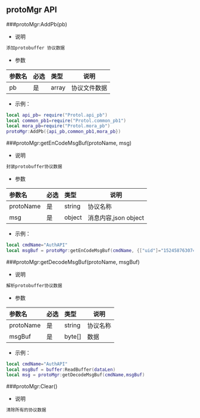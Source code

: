 ## protoMgr API ##

###protoMgr:AddPb(pb)
- 说明

```txt
添加protobuffer 协议数据
```
- 参数

|参数名|必选|类型|说明|
|:----|:---|:-----|-----|
|pb|是|array|协议文件数据|

- 示例：

```lua
local api_pb= require("Protol.api_pb")
local common_pb1=require("Protol.common_pb1")
local mora_pb=require("Protol.mora_pb")
protoMgr:AddPb({api_pb,common_pb1,mora_pb})
```

###protoMgr:getEnCodeMsgBuf(protoName, msg)
- 说明

```txt
封装protobuffer协议数据
```
- 参数

|参数名|必选|类型|说明|
|:----|:---|:-----|-----|
|protoName|是|string|协议名称|
|msg|是|object|消息内容,json object|

- 示例：

```lua
local cmdName="AuthAPI"
local msgBuf = protoMgr:getEnCodeMsgBuf(cmdName, {["uid"]="1524587630749089800",["key"]=""})
```

###protoMgr:getDecodeMsgBuf(protoName, msgBuf)
- 说明

```txt
解析protobuffer协议数据
```
- 参数

|参数名|必选|类型|说明|
|:----|:---|:-----|-----|
|protoName|是|string|协议名称|
|msgBuf|是|byte[]|数据|

- 示例：

```lua
local cmdName="AuthAPI"
local msgBuf = buffer:ReadBuffer(dataLen)
local msg = protoMgr:getDecodeMsgBuf(cmdName,msgBuf)
```

###protoMgr:Clear()
- 说明

```txt
清除所有的协议数据
```

